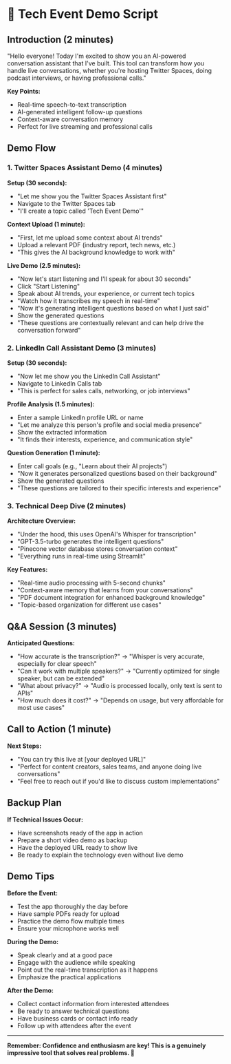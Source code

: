 # 🎤 Tech Event Demo Script

## Introduction (2 minutes)
"Hello everyone! Today I'm excited to show you an AI-powered conversation assistant that I've built. This tool can transform how you handle live conversations, whether you're hosting Twitter Spaces, doing podcast interviews, or having professional calls."

**Key Points:**
- Real-time speech-to-text transcription
- AI-generated intelligent follow-up questions
- Context-aware conversation memory
- Perfect for live streaming and professional calls

## Demo Flow

### 1. Twitter Spaces Assistant Demo (4 minutes)

**Setup (30 seconds):**
- "Let me show you the Twitter Spaces Assistant first"
- Navigate to the Twitter Spaces tab
- "I'll create a topic called 'Tech Event Demo'"

**Context Upload (1 minute):**
- "First, let me upload some context about AI trends"
- Upload a relevant PDF (industry report, tech news, etc.)
- "This gives the AI background knowledge to work with"

**Live Demo (2.5 minutes):**
- "Now let's start listening and I'll speak for about 30 seconds"
- Click "Start Listening"
- Speak about AI trends, your experience, or current tech topics
- "Watch how it transcribes my speech in real-time"
- "Now it's generating intelligent questions based on what I just said"
- Show the generated questions
- "These questions are contextually relevant and can help drive the conversation forward"

### 2. LinkedIn Call Assistant Demo (3 minutes)

**Setup (30 seconds):**
- "Now let me show you the LinkedIn Call Assistant"
- Navigate to LinkedIn Calls tab
- "This is perfect for sales calls, networking, or job interviews"

**Profile Analysis (1.5 minutes):**
- Enter a sample LinkedIn profile URL or name
- "Let me analyze this person's profile and social media presence"
- Show the extracted information
- "It finds their interests, experience, and communication style"

**Question Generation (1 minute):**
- Enter call goals (e.g., "Learn about their AI projects")
- "Now it generates personalized questions based on their background"
- Show the generated questions
- "These questions are tailored to their specific interests and experience"

### 3. Technical Deep Dive (2 minutes)

**Architecture Overview:**
- "Under the hood, this uses OpenAI's Whisper for transcription"
- "GPT-3.5-turbo generates the intelligent questions"
- "Pinecone vector database stores conversation context"
- "Everything runs in real-time using Streamlit"

**Key Features:**
- "Real-time audio processing with 5-second chunks"
- "Context-aware memory that learns from your conversations"
- "PDF document integration for enhanced background knowledge"
- "Topic-based organization for different use cases"

## Q&A Session (3 minutes)

**Anticipated Questions:**
- "How accurate is the transcription?" → "Whisper is very accurate, especially for clear speech"
- "Can it work with multiple speakers?" → "Currently optimized for single speaker, but can be extended"
- "What about privacy?" → "Audio is processed locally, only text is sent to APIs"
- "How much does it cost?" → "Depends on usage, but very affordable for most use cases"

## Call to Action (1 minute)

**Next Steps:**
- "You can try this live at [your deployed URL]"
- "Perfect for content creators, sales teams, and anyone doing live conversations"
- "Feel free to reach out if you'd like to discuss custom implementations"

## Backup Plan

**If Technical Issues Occur:**
- Have screenshots ready of the app in action
- Prepare a short video demo as backup
- Have the deployed URL ready to show live
- Be ready to explain the technology even without live demo

## Demo Tips

**Before the Event:**
- Test the app thoroughly the day before
- Have sample PDFs ready for upload
- Practice the demo flow multiple times
- Ensure your microphone works well

**During the Demo:**
- Speak clearly and at a good pace
- Engage with the audience while speaking
- Point out the real-time transcription as it happens
- Emphasize the practical applications

**After the Demo:**
- Collect contact information from interested attendees
- Be ready to answer technical questions
- Have business cards or contact info ready
- Follow up with attendees after the event

---

**Remember: Confidence and enthusiasm are key! This is a genuinely impressive tool that solves real problems. 🚀**
